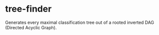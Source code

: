 # tree-finder
Generates every maximal classification tree out of a rooted inverted DAG (Directed Acyclic Graph). 
